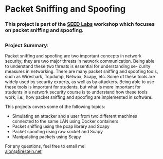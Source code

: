 # Packet Sniffing and Spoofing  
### This project is part of the [SEED Labs](https://seedsecuritylabs.org/) workshop which focuses on packet sniffing and spoofing.  
  ## 
### Project Summary:  

Packet sniffing and spoofing are two important concepts in network security; they are two major threats in network communication. Being able to understand these two threats is essential for understanding se- curity measures in networking. There are many packet sniffing and spoofing tools, such as Wireshark, Tcpdump, Netwox, Scapy, etc. Some of these tools are widely used by security experts, as well as by attackers. Being able to use these tools is important for students, but what is more important for students in a network security course is to understand how these tools work, i.e., how packet sniffing and spoofing are implemented in software.  
  
This projects covers some of the following topics:  

- Simulating an attacker and a user from two different machines connected to the same LAN using Docker containers  
- Packet sniffing using the pcap library and Scapy  
- Packet spoofing using raw socket and Scapy  
- Manipulating packets using Scapy   

  
For any questions, feel free to email me!  
alon@firestein.net
